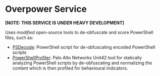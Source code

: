 # Overpower Service
**[NOTE: THIS SERVICE IS UNDER HEAVY DEVELOPMENT]**

Uses *modified* open-source tools to de-obfuscate and score PowerShell files, such as:
* [PSDecode](https://github.com/R3MRUM/PSDecode): PowerShell script for de-obfuscating encoded PowerShell scripts
* [PowerShellProfiler](https://github.com/pan-unit42/public_tools/tree/master/powershellprofiler): Palo Alto Networks Unit42 tool for statically analyzing PowerShell scripts by de-obfuscating and normalizing the content which is then profiled for behavioural indicators.
